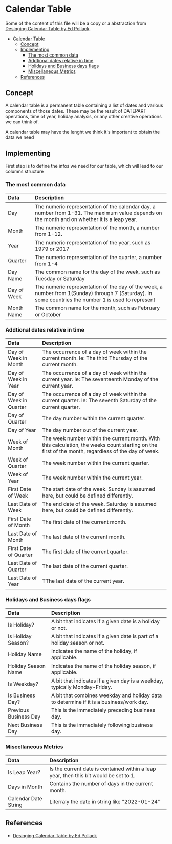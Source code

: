 # Calendar Table

Some of the content of this file will be a copy or a abstraction from [Desinging Calendar Table by Ed Pollack](https://www.sqlshack.com/designing-a-calendar-table).

- [Calendar Table](#calendar-table)
  - [Concept](#concept)
  - [Implementing](#implementing)
    - [The most common data](#the-most-common-data)
    - [Addtional dates relative in time](#addtional-dates-relative-in-time)
    - [Holidays and Business days flags](#holidays-and-business-days-flags)
    - [Miscellaneous Metrics](#miscellaneous-metrics)
  - [References](#references)

## Concept

A calendar table is a permanent table containing a list of dates and various components of those dates. These may be the result of DATEPART operations, time of year, holiday analysis, or any other creative operations we can think of.

A calendar table may have the lenght we think it's important to obtain the data we need

## Implementing

First step is to define the infos we need for our table, which will lead to our columns structure

### The most common data

| Data                 | Description                                                                                                                                           |
|:---------------------|:------------------------------------------------------------------------------------------------------------------------------------------------------|
| Day                  | The numeric representation of the calendar day, a number from 1-31. The maximum value depends on the month and on whether it is a leap year.          |
| Month                | The numeric representation of the month, a number from 1-12.                                                                                          |
| Year                 | The numeric representation of the year, such as 1979 or 2017                                                                                          |
| Quarter              | The numeric representation of the quarter, a number from 1-4                                                                                          |
| Day Name             | The common name for the day of the week, such as Tuesday or Saturday                                                                                  |
| Day of Week          | The numeric representation of the day of the week, a number from 1(Sunday) through 7 (Saturday). In some countries the number 1 is used to represent  |
| Month Name           | The common name for the month, such as February or October                                                                                            |

### Addtional dates relative in time

| Data                   | Description                                                                                                                                         |
|:-----------------------|:----------------------------------------------------------------------------------------------------------------------------------------------------|
| Day of Week in Month   | The occurrence of a day of week within the current month. Ie: The third Thursday of the current month.                                              |
| Day of Week in Year    | The occurrence of a day of week within the current year. Ie: The seventeenth Monday of the current year.                                            |
| Day of Week in Quarter | The occurrence of a day of week within the current quarter. Ie: The seventh Saturday of the current quarter.                                        |
| Day of Quarter         | The day number within the current quarter.                                                                                                          |
| Day of Year            | The day number out of the current year.                                                                                                             |
| Week of Month          | The week number within the current month. With this calculation, the weeks count starting on the first of the month, regardless of the day of week. |
| Week of Quarter        | The week number within the current quarter.                                                                                                         |
| Week of Year           | The week number within the current year.                                                                                                            |
| First Date of Week     | The start date of the week. Sunday is assumed here, but could be defined differently.                                                               |
| Last Date of Week      | The end date of the week. Saturday is assumed here, but could be defined differently.                                                               |
| First Date of Month    | The first date of the current month.                                                                                                                |
| Last Date of Month     | The last date of the current month.                                                                                                                 |
| First Date of Quarter  | The first date of the current quarter.                                                                                                              |
| Last Date of Quarter   | The last date of the current quarter.                                                                                                               |
| Last Date of Year      | TThe last date of the current year.                                                                                                                 |

### Holidays and Business days flags

| Data                   | Description                                                                                                                                         |
|:-----------------------|:----------------------------------------------------------------------------------------------------------------------------------------------------|
|Is Holiday?             | A bit that indicates if a given date is a holiday or not.                                                                                           |
|Is Holiday Season?      | A bit that indicates if a given date is part of a holiday season or not.                                                                            |
|Holiday Name            | Indicates the name of the holiday, if applicable.                                                                                                   |
|Holiday Season Name     | Indicates the name of the holiday season, if applicable.                                                                                            |
|Is Weekday?             | A bit that indicates if a given day is a weekday, typically Monday-Friday.                                                                          |
|Is Business Day?        | A bit that combines weekday and holiday data to determine if it is a business/work day.                                                             |
|Previous Business Day   | This is the immediately preceding business day.                                                                                                     |
|Next Business Day       | This is the immediately following business day.                                                                                                     |

### Miscellaneous Metrics

| Data                   | Description                                                                                                                                         |
|:-----------------------|:----------------------------------------------------------------------------------------------------------------------------------------------------|
|Is Leap Year?           | Is the current date is contained within a leap year, then this bit would be set to 1.                                                               |
|Days in Month           | Contains the number of days in the current month.                                                                                                   |
|Calendar Date String    | Literraly the date in string like "2022-01-24"                                                                                                      |

## References

- [Desinging Calendar Table by Ed Pollack](https://www.sqlshack.com/designing-a-calendar-table)
